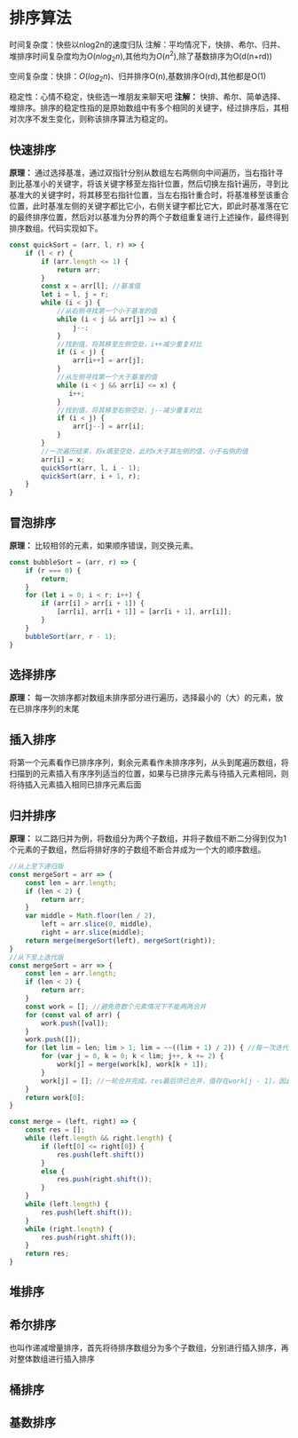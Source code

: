 # 排序算法

时间复杂度：快些以nlog2n的速度归队
注解：平均情况下，快排、希尔、归并、堆排序时间复杂度均为$O(nlog_2n)$,其他均为$O(n^2)$,除了基数排序为O(d(n+rd))

空间复杂度：快排：$O(log_2n)$、归并排序O(n),基数排序O(rd),其他都是O(1)

稳定性：心情不稳定，快些选一堆朋友来聊天吧
**注解：**
快排、希尔、简单选择、堆排序。排序的稳定性指的是原始数组中有多个相同的关键字，经过排序后，其相对次序不发生变化，则称该排序算法为稳定的。


## 快速排序
**原理：**
通过选择基准，通过双指针分别从数组左右两侧向中间遍历，当右指针寻到比基准小的关键字，将该关键字移至左指针位置，然后切换左指针遍历，寻到比基准大的关键字时，将其移至右指针位置，当左右指针重合时，将基准移至该重合位置，此时基准左侧的关键字都比它小，右侧关键字都比它大，即此时基准落在它的最终排序位置，然后对以基准为分界的两个子数组重复进行上述操作，最终得到排序数组。代码实现如下。
```js
const quickSort = (arr, l, r) => {
    if (l < r) {
        if (arr.length <= 1) {
            return arr;
        }
        const x = arr[l]; //基准值
        let i = l, j = r;
        while (i < j) {
            //从右侧寻找第一个小于基准的值
            while (i < j && arr[j] >= x) {
                j--;
            }
            //找到值，将其移至左侧空处，i++减少重复对比
            if (i < j) {
                arr[i++] = arr[j];
            }
            //从左侧寻找第一个大于基准的值
            while (i < j && arr[i] <= x) {
               i++; 
            }
            //找到值，将其移至右侧空处，j--减少重复对比
            if (i < j) {
                arr[j--] = arr[i];
            }
        }
        //一次遍历结束，将x填至空处，此时x大于其左侧的值，小于右侧的值
        arr[i] = x;
        quickSort(arr, l, i - 1);
        quickSort(arr, i + 1, r);
    }
}
```
## 冒泡排序
**原理：**
比较相邻的元素，如果顺序错误，则交换元素。
```js
const bubbleSort = (arr, r) => {
    if (r === 0) {
        return;
    }
    for (let i = 0; i < r; i++) {
        if (arr[i] > arr[i + 1]) {
            [arr[i], arr[i + 1]] = [arr[i + 1], arr[i]];
        }
    }
    bubbleSort(arr, r - 1);
}
```
## 选择排序
**原理：**
每一次排序都对数组未排序部分进行遍历，选择最小的（大）的元素，放在已排序序列的末尾
## 插入排序
将第一个元素看作已排序序列，剩余元素看作未排序序列，从头到尾遍历数组，将扫描到的元素插入有序序列适当的位置，如果与已排序元素与待插入元素相同，则将待插入元素插入相同已排序元素后面
## 归并排序
**原理：**
以二路归并为例，将数组分为两个子数组，并将子数组不断二分得到仅为1个元素的子数组，然后将排好序的子数组不断合并成为一个大的顺序数组。
```js
//从上至下递归版
const mergeSort = arr => {
    const len = arr.length;
    if (len < 2) {
        return arr;
    }
    var middle = Math.floor(len / 2), 
        left = arr.slice(0, middle),
        right = arr.slice(middle);
    return merge(mergeSort(left), mergeSort(right));
}
//从下至上迭代版
const mergeSort = arr => {
    const len = arr.length;
    if (len < 2) {
        return arr;
    }
    const work = []; //避免奇数个元素情况下不能两两合并
    for (const val of arr) {
        work.push([val]);
    }
    work.push([]);
    for (let lim = len; lim > 1; lim = ~~((lim + 1) / 2)) { //每一次迭代代表一次完整的二路归并,~~相当于parseInt，>>1相当于除2并parseInt,不会四舍五入
        for (var j = 0, k = 0; k < lim; j++, k += 2) {
            work[j] = merge(work[k], work[k + 1]);
        }
        work[j] = []; //一轮合并完成，res最后项已合并，值存在work[j - 1]，因此置[]
    }
    return work[0];
}

const merge = (left, right) => {
    const res = [];
    while (left.length && right.length) {
        if (left[0] <= right[0]) {
            res.push(left.shift())
        }
        else {
            res.push(right.shift());
        }
    }
    while (left.length) {
        res.push(left.shift());
    }
    while (right.length) {
        res.push(right.shift());
    }
    return res;
}

```
## 堆排序
## 希尔排序
也叫作递减增量排序，首先将待排序数组分为多个子数组，分别进行插入排序，再对整体数组进行插入排序
## 桶排序
## 基数排序